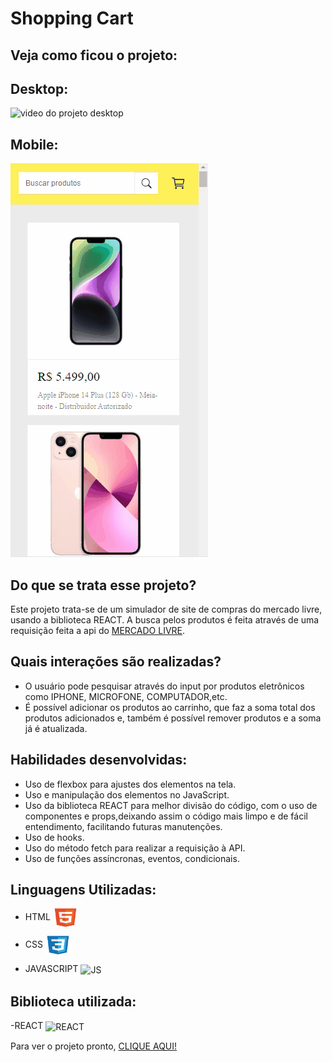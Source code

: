 # Shopping Cart

 ## Veja como ficou o projeto:
 
 ## Desktop:
<img src="./src/videos-readme/shopping_cart_desktop.gif" alt="video do projeto desktop">
  
  ## Mobile:
   <img src="./src/videos-readme/shopping_cart_mobile.gif" alt="video do projeto mobile">
  
   
  ## Do que se trata esse projeto?
Este projeto trata-se de um simulador de site de compras do mercado livre, usando a biblioteca REACT.
A busca pelos produtos é feita através de uma requisição feita a api do [MERCADO LIVRE](https://api.mercadolibre.com/sites/MLB/search?q=).

## Quais interações são realizadas?
- O usuário pode pesquisar através do input por produtos eletrônicos como IPHONE, MICROFONE, COMPUTADOR,etc.
- É possível adicionar os produtos ao carrinho, que faz a soma total dos produtos adicionados e, também é possível remover produtos
e a soma já é atualizada.

  
## Habilidades desenvolvidas:
- Uso de flexbox para ajustes dos elementos na tela.
- Uso e manipulação dos elementos no JavaScript.
- Uso da biblioteca REACT para melhor divisão do código, com o uso de componentes e props,deixando assim o código mais limpo e de fácil entendimento,
 facilitando futuras manutenções.
- Uso de hooks.
- Uso do método fetch para realizar a requisição à API.
- Uso de funções assíncronas, eventos, condicionais.


## Linguagens Utilizadas:
- HTML <img align="center" alt="HTML" height="30" width="40" src="https://raw.githubusercontent.com/devicons/devicon/master/icons/html5/html5-original.svg">

- CSS  <img align="center" alt="CSS" height="30" width="40" src="https://raw.githubusercontent.com/devicons/devicon/master/icons/css3/css3-original.svg">

- JAVASCRIPT  <img align="center" alt="JS" height="30" width="40" src="https://cdn.jsdelivr.net/gh/devicons/devicon/icons/javascript/javascript-original.svg" />

## Biblioteca utilizada:

-REACT <img align="center" alt="REACT" height="40px" src="https://cdn.jsdelivr.net/gh/devicons/devicon/icons/react/react-original-wordmark.svg" >     
          

Para ver o projeto pronto, [CLIQUE AQUI!]()
